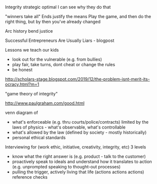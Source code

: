 
Integrity strategic optimal
   I can see why they do that

"winners take all"
Ends justify the means
Play the game, and then do the right thing, but by then you've already changed

Arc history bend justice

 Successful Entrepreneurs Are Usually Liars - blogpost

Lessons we teach our kids
- look out for the vulnerable (e.g. from bullies)
- play fair, take turns, dont cheat or change the rules
- be honest


http://scholars-stage.blogspot.com/2019/12/the-problem-isnt-merit-its-ocracy.html?m=1

"game theory of integrity"

http://www.paulgraham.com/good.html


venn diagram of
- what's enforceable (e.g. thru courts/police/contracts)
   limited by the laws of physics - what's observable, what's controllable
- what's allowed by the law (defined by society - mostly historically)
- personal ethical standards



Interviewing for (work ethic, initiative, creativity, integrity, etc)
3 levels
- know what the right answer is (e.g. product - talk to the customer)
- proactively speak to ideals and understand how it translates to action (e.g. unprompted speaking to thought-out processes)
- pulling the trigger, actively living that life (actions actions actions)
   reference checks
